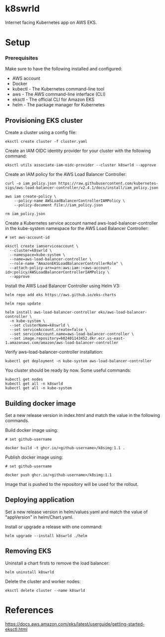 # k8swrld

Internet facing Kubernetes app on AWS EKS.

# Setup 

### Prerequisites

Make sure to have the following installed and configured:
- AWS account
- Docker
- kubectl - The Kubernetes command-line tool
- aws - The AWS command-line interface (CLI)
- eksctl - The official CLI for Amazon EKS
- helm - The package manager for Kubernetes


## Provisioning EKS cluster

Create a cluster using a config file:
```
eksctl create cluster -f cluster.yaml
```

Create an IAM OIDC identity provider for your cluster with the following command:
```
eksctl utils associate-iam-oidc-provider --cluster k8swrld --approve
```

Create an IAM policy for the AWS Load Balancer Controller:
```
curl -o iam_policy.json https://raw.githubusercontent.com/kubernetes-sigs/aws-load-balancer-controller/v2.4.1/docs/install/iam_policy.json

aws iam create-policy \
    --policy-name AWSLoadBalancerControllerIAMPolicy \
    --policy-document file://iam_policy.json

rm iam_policy.json
```

Create a Kubernetes service account named aws-load-balancer-controller in the kube-system namespace for the AWS Load Balancer Controller:
```
# set aws-account-id

eksctl create iamserviceaccount \
  --cluster=k8swrld \
  --namespace=kube-system \
  --name=aws-load-balancer-controller \
  --role-name "AmazonEKSLoadBalancerControllerRole" \
  --attach-policy-arn=arn:aws:iam::<aws-account-id>:policy/AWSLoadBalancerControllerIAMPolicy \
  --approve
```

Install the AWS Load Balancer Controller using Helm V3:
```
helm repo add eks https://aws.github.io/eks-charts

helm repo update

helm install aws-load-balancer-controller eks/aws-load-balancer-controller \
  -n kube-system \
  --set clusterName=k8swrld \
  --set serviceAccount.create=false \
  --set serviceAccount.name=aws-load-balancer-controller \
  --set image.repository=602401143452.dkr.ecr.us-east-1.amazonaws.com/amazon/aws-load-balancer-controller
```

Verify aws-load-balancer-controller installation:
```
kubectl get deployment -n kube-system aws-load-balancer-controller
```

You cluster should be ready by now. Some useful commands:
```
kubectl get nodes
kubectl get all -n k8swrld
kubectl get all -n kube-system
```

## Building docker image

Set a new release version in index.html and match the value in the following commands.

Build docker image using:

```
# set github-username

docker build -t ghcr.io/<github-username>/k8simg:1.1 .
```

Publish docker image using:
```
# set github-username

docker push ghcr.io/<github-username>/k8simg:1.1
```
Image that is pushed to the repository will be used for the rollout.

## Deploying application

Set a new release version in helm/values.yaml and match the value of "appVersion" in helm/Chart.yaml.

Install or upgrade a release with one command:
```
helm upgrade --install k8swrld ./helm
```

## Removing EKS

Uninstall a chart firsts to remove the load balancer:
```
helm uninstall k8swrld
```

Delete the cluster and worker nodes:
```
eksctl delete cluster --name k8swrld
```

# References
https://docs.aws.amazon.com/eks/latest/userguide/getting-started-eksctl.html
